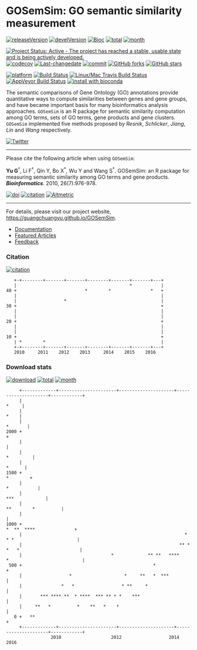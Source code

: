 GOSemSim: GO semantic similarity measurement
============================================

[![releaseVersion](https://img.shields.io/badge/release%20version-1.30.3-green.svg?style=flat)](https://bioconductor.org/packages/GOSemSim) [![develVersion](https://img.shields.io/badge/devel%20version-1.99.4-green.svg?style=flat)](https://github.com/GuangchuangYu/GOSemSim) [![Bioc](http://www.bioconductor.org/shields/years-in-bioc/GOSemSim.svg)](https://www.bioconductor.org/packages/devel/bioc/html/GOSemSim.html#since) [![total](https://img.shields.io/badge/downloads-56966/total-blue.svg?style=flat)](https://bioconductor.org/packages/stats/bioc/GOSemSim) [![month](https://img.shields.io/badge/downloads-2125/month-blue.svg?style=flat)](https://bioconductor.org/packages/stats/bioc/GOSemSim)

[![Project Status: Active - The project has reached a stable, usable state and is being actively developed.](http://www.repostatus.org/badges/latest/active.svg)](http://www.repostatus.org/#active) [![codecov](https://codecov.io/gh/GuangchuangYu/GOSemSim/branch/master/graph/badge.svg)](https://codecov.io/gh/GuangchuangYu/GOSemSim/) [![Last-changedate](https://img.shields.io/badge/last%20change-2016--09--26-green.svg)](https://github.com/GuangchuangYu/GOSemSim/commits/master) [![commit](http://www.bioconductor.org/shields/commits/bioc/GOSemSim.svg)](https://www.bioconductor.org/packages/devel/bioc/html/GOSemSim.html#svn_source) [![GitHub forks](https://img.shields.io/github/forks/GuangchuangYu/GOSemSim.svg)](https://github.com/GuangchuangYu/GOSemSim/network) [![GitHub stars](https://img.shields.io/github/stars/GuangchuangYu/GOSemSim.svg)](https://github.com/GuangchuangYu/GOSemSim/stargazers)

[![platform](http://www.bioconductor.org/shields/availability/devel/GOSemSim.svg)](https://www.bioconductor.org/packages/devel/bioc/html/GOSemSim.html#archives) [![Build Status](http://www.bioconductor.org/shields/build/devel/bioc/GOSemSim.svg)](https://bioconductor.org/checkResults/devel/bioc-LATEST/GOSemSim/) [![Linux/Mac Travis Build Status](https://img.shields.io/travis/GuangchuangYu/GOSemSim/master.svg?label=Mac%20OSX%20%26%20Linux)](https://travis-ci.org/GuangchuangYu/GOSemSim) [![AppVeyor Build Status](https://img.shields.io/appveyor/ci/Guangchuangyu/GOSemSim/master.svg?label=Windows)](https://ci.appveyor.com/project/GuangchuangYu/GOSemSim) [![install with bioconda](https://img.shields.io/badge/install%20with-bioconda-green.svg?style=flat)](http://bioconda.github.io/recipes/bioconductor-gosemsim/README.html)

The semantic comparisons of Gene Ontology (GO) annotations provide quantitative ways to compute similarities between genes and gene groups, and have became important basis for many bioinformatics analysis approaches. `GOSemSim` is an R package for semantic similarity computation among GO terms, sets of GO terms, gene products and gene clusters. `GOSemSim` implemented five methods proposed by *Resnik*, *Schlicker*, *Jiang*, *Lin* and *Wang* respectively.

[![Twitter](https://img.shields.io/twitter/url/https/github.com/GuangchuangYu/GOSemSim.svg?style=social)](https://twitter.com/intent/tweet?hashtags=GOSemSim&url=http://bioinformatics.oxfordjournals.org/content/26/7/976&screen_name=guangchuangyu)

------------------------------------------------------------------------

Please cite the following article when using `GOSemSim`:

**Yu G**<sup>†</sup>, Li F<sup>†</sup>, Qin Y, Bo X<sup>\*</sup>, Wu Y and Wang S<sup>\*</sup>. GOSemSim: an R package for measuring semantic similarity among GO terms and gene products. ***Bioinformatics***. 2010, 26(7):976-978.

[![doi](https://img.shields.io/badge/doi-10.1093/bioinformatics/btq064-green.svg?style=flat)](http://dx.doi.org/10.1093/bioinformatics/btq064) [![citation](https://img.shields.io/badge/cited%20by-217-green.svg?style=flat)](https://scholar.google.com.hk/scholar?oi=bibs&hl=en&cites=9484177541993722322) [![Altmetric](https://img.shields.io/badge/Altmetric-6-green.svg?style=flat)](https://www.altmetric.com/details/100979)

------------------------------------------------------------------------

For details, please visit our project website, <https://guangchuangyu.github.io/GOSemSim>.

-   [Documentation](https://guangchuangyu.github.io/GOSemSim/documentation/)
-   [Featured Articles](https://guangchuangyu.github.io/GOSemSim/featuredArticles/)
-   [Feedback](https://guangchuangyu.github.io/GOSemSim/#feedback)

### Citation

[![citation](https://img.shields.io/badge/cited%20by-217-green.svg?style=flat)](https://scholar.google.com.hk/scholar?oi=bibs&hl=en&cites=9484177541993722322)

       +-+--------+-------+-------+--------+-------+-------+---+
       |                                           *           |
    40 +                          *        *               *   +
       |                                                       |
       |                  *                                    |
    30 +                                                       +
       |                                                       |
       |                                                       |
    20 +                                                       +
       |                                                       |
       |                                                       |
    10 +                                                       +
       | *        *                                            |
       +-+--------+-------+-------+--------+-------+-------+---+
       2010     2011    2012    2013     2014    2015    2016   

### Download stats

[![download](http://www.bioconductor.org/shields/downloads/GOSemSim.svg)](https://bioconductor.org/packages/stats/bioc/GOSemSim/) [![total](https://img.shields.io/badge/downloads-56966/total-blue.svg?style=flat)](https://bioconductor.org/packages/stats/bioc/GOSemSim) [![month](https://img.shields.io/badge/downloads-2125/month-blue.svg?style=flat)](https://bioconductor.org/packages/stats/bioc/GOSemSim)

         +-------------+----------------------+---------------------+---------------------+------------+
         |                                                                                       *     |
         |                                                                                        *    |
         |                                                                                     *       |
    2000 +                                                                                             +
         |                                                                                             |
         |                                                                                   *         |
         |                                                                                      *      |
    1500 +                                                                                    *        +
         |                                                                                 *           |
         |                                                                              ***            |
         |                                                                        **        *          |
         |                                                                                             |
    1000 +                                                                   *  **  ****               +
         |                                                              *   * *                        |
         |                                                            ** * *   *                       |
         |                                  *             ** **   ****    *                            |
     500 +                                                  *                                          +
         |                  *                    *     **   *  ***                                     |
         |               *   *                  * **     *                                             |
         |       *** **** **  * ****  *** ** * *    ***                                                |
         |     **   *          *    **   *    *                                                        |
       0 +   **                                                                                        +
         +-------------+----------------------+---------------------+---------------------+------------+
                     2010                   2012                  2014                  2016
